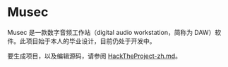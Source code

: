 # Musec

Musec 是一款数字音频工作站（digital audio workstation，简称为 DAW）软件。此项目始于本人的毕业设计，目前仍处于开发中。

要生成项目，以及编辑源码，请参阅 [HackTheProject-zh.md](./HackTheProject-zh.md)。